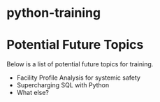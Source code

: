 # python-training


# Potential Future Topics
Below is a list of potential future topics for training.

- Facility Profile Analysis for systemic safety
- Supercharging SQL with Python
- What else?